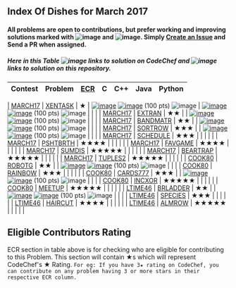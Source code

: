 ## Index Of Dishes for March 2017

#### All problems are open to contributions, but prefer working and improving solutions marked with ![image](../img/WA.png) and ![image](../img/TLE.png). Simply [Create an Issue](https://github.com/aashutoshrathi/CodeChef/issues/new) and Send a PR when assigned.

##### Here in this Table ![image](../img/CC.png) links to solution on CodeChef and ![image](../img/GH.png) links to solution on this repository.


| Contest | Problem | [ECR](#ecr) | C | C++ | Java | Python |
|:--------------|:----------------:|:----------------:|:----------------:|:----------------:|:-----------------:|:-----------------:|
<a name="long"></a>
| [MARCH17](https://www.codechef.com/MARCH17) | [XENTASK](https://www.codechef.com/MARCH17/problems/XENTASK) | ★ | [![image](../img/GH.png)](MAR/MARCH17/XENTASK/XENTASK.c)  [![image](../img/CC.png)](https://www.codechef.com/viewsolution/13033268) (100 pts) ![image](../img/AC.png) | [![image](../img/GH.png)](MAR/MARCH17/XENTASK/XENTASK.cpp)  [![image](../img/CC.png)](https://www.codechef.com/viewsolution/12973914) (100 pts) ![image](../img/AC.png) | | |
| [MARCH17](https://www.codechef.com/MARCH17) | [EXTRAN](https://www.codechef.com/MARCH17/problems/EXTRAN) | ★★ | | [![image](../img/GH.png)](MAR/MARCH17/EXTRAN/EXTRAN.cpp)  [![image](../img/CC.png)](https://www.codechef.com/viewsolution/13034093) (100 pts) ![image](../img/AC.png) | | |
| [MARCH17](https://www.codechef.com/MARCH17) | [BANDMATR](https://www.codechef.com/MARCH17/problems/BANDMATR) | ★★ | | [![image](../img/GH.png)](MAR/MARCH17/BANDMATR/BANDMATR.cpp)  [![image](../img/CC.png)](https://www.codechef.com/viewsolution/13030736) (100 pts) ![image](../img/AC.png) | | |
| [MARCH17](https://www.codechef.com/MARCH17) | [SORTROW](https://www.codechef.com/MARCH17/problems/SORTROW) | ★★★ | | [![image](../img/GH.png)](MAR/MARCH17/SORTROW/SORTROW.cpp)  [![image](../img/CC.png)](https://www.codechef.com/viewsolution/12974751) (100 pts) ![image](../img/AC.png) | | |
| [MARCH17](https://www.codechef.com/MARCH17) | [SCHEDULE](https://www.codechef.com/MARCH17/problems/SCHEDULE) | ★★★ | | | | |
| [MARCH17](https://www.codechef.com/MARCH17) | [PSHTBRTH](https://www.codechef.com/MARCH17/problems/PSHTBRTH) | ★★★★ | | | | |
| [MARCH17](https://www.codechef.com/MARCH17) | [FAVGAME](https://www.codechef.com/MARCH17/problems/FAVGAME) | ★★★★ | | | | |
| [MARCH17](https://www.codechef.com/MARCH17) | [SUMDIS](https://www.codechef.com/MARCH17/problems/SUMDIS) | ★★★★★ | | | | |
| [MARCH17](https://www.codechef.com/MARCH17) | [BEARTRAP](https://www.codechef.com/MARCH17/problems/BEARTRAP) | ★★★★★ | | | | |
| [MARCH17](https://www.codechef.com/MARCH17) | [TUPLES2](https://www.codechef.com/MARCH17/problems/TUPLES2) | ★★★★★ | | | | |
<a name="cook"></a>
| [COOK80](https://www.codechef.com/COOK80) | [ROBOTG](https://www.codechef.com/COOK80/problems/ROBOTG) | ★★ | | [![image](../img/GH.png)](MAR/COOK80/ROBOTG/ROBOTG.cpp)  [![image](../img/CC.png)](https://www.codechef.com/viewsolution/13127553) (100 pts) ![image](../img/AC.png) | | |
| [COOK80](https://www.codechef.com/COOK80) | [RAINBOW](https://www.codechef.com/COOK80/problems/RAINBOW) | ★★★ | | | | |
| [COOK80](https://www.codechef.com/COOK80) | [CARDS777](https://www.codechef.com/COOK80/problems/CARDS777) | ★★★ | | [![image](../img/GH.png)](MAR/COOK80/CARDS777/CARDS777.cpp)  [![image](../img/CC.png)](https://www.codechef.com/viewsolution/13129955) (100 pts) ![image](../img/AC.png) | | |
| [COOK80](https://www.codechef.com/COOK80) | [INCXOR](https://www.codechef.com/COOK80/problems/INCXOR) | ★★★★★ | | | | |
| [COOK80](https://www.codechef.com/COOK80) | [MEETUP](https://www.codechef.com/COOK80/problems/MEETUP) | ★★★★★ | | | | |
<a name="ltime"></a>
| [LTIME46](https://www.codechef.com/LTIME46) | [BRLADDER](https://www.codechef.com/LTIME46/problems/BRLADDER) | ★★ | | [![image](../img/GH.png)](MAR/LTIME46/BRLADDER/BRLADDER.cpp)  [![image](../img/CC.png)](https://www.codechef.com/viewsolution/13159851) (100 pts) ![image](../img/AC.png) | | |
| [LTIME46](https://www.codechef.com/LTIME46) | [SPECIES](https://www.codechef.com/LTIME46/problems/SPECIES) | ★★★ | | | | |
| [LTIME46](https://www.codechef.com/LTIME46) | [HAIRCUT](https://www.codechef.com/LTIME46/problems/HAIRCUT) | ★★★★ | | | | |
| [LTIME46](https://www.codechef.com/LTIME46) | [ALMROW](https://www.codechef.com/LTIME46/problems/ALMROW) | ★★★★★ | | | | |


<a name="ecr"></a>
## Eligible Contributors Rating

ECR section in table above is for checking who are eligible for contributing to this Problem.
This section will contain ★s which will represent CodeChef's ★ Rating.
`For eg: If you have 3★ rating on CodeChef, you can contribute on any problem having 3 or more stars in their respective ECR column.`
